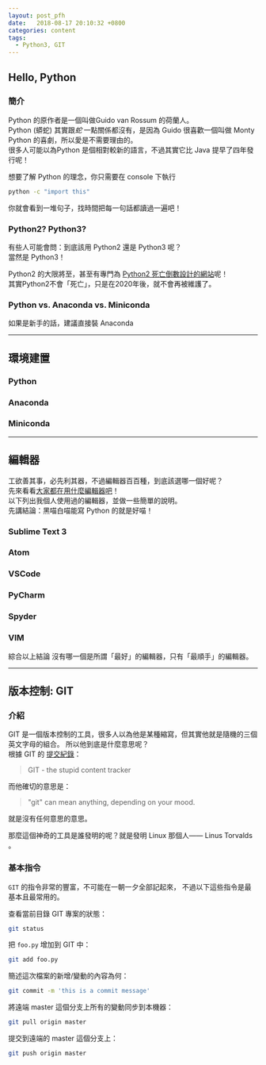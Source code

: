 ```yaml
---
layout: post_pfh
date:   2018-08-17 20:10:32 +0800
categories: content 
tags:
  - Python3, GIT
---
```



## Hello, Python

### 簡介

Python 的原作者是一個叫做Guido van Rossum 的荷蘭人。  
Python (蟒蛇) 其實跟*蛇* 一點關係都沒有，是因為 Guido 很喜歡一個叫做 Monty Python 的喜劇，所以愛是不需要理由的。  
很多人可能以為Python 是個相對較新的語言，不過其實它比 Java 提早了四年發行呢！

想要了解 Python 的理念，你只需要在 console 下執行

```bash
python -c "import this"
```

你就會看到一堆句子，找時間把每一句話都讀過一遍吧！

### Python2? Python3?
有些人可能會問：到底該用 Python2 還是 Python3 呢？  
當然是 Python3！

Python2 的大限將至，甚至有專門為 [Python2 死亡倒數設計的網站](https://pythonclock.org/)呢！  
其實Python2不會「死亡」，只是在2020年後，就不會再被維護了。

### Python vs. Anaconda vs. Miniconda

如果是新手的話，建議直接裝 Anaconda

---

## 環境建置

### Python

### Anaconda

### Miniconda

---

## 編輯器

工欲善其事，必先利其器，不過編輯器百百種，到底該選哪一個好呢？  
先來看看[大家都在用什麼編輯器吧](https://insights.stackoverflow.com/survey/2018#technology-most-popular-development-environments)！  
以下列出我個人使用過的編輯器，並做一些簡單的說明。  
先講結論：黑喵白喵能寫 Python 的就是好喵！

### Sublime Text 3

### Atom

### VSCode

### PyCharm

### Spyder

### VIM


綜合以上結論
沒有哪一個是所謂「最好」的編輯器，只有「最順手」的編輯器。

---


## 版本控制: GIT
### 介紹

GIT 是一個版本控制的工具，很多人以為他是某種縮寫，但其實他就是隨機的三個英文字母的組合。
所以他到底是什麼意思呢？  
根據 GIT 的 [提交紀錄](https://github.com/git/git/blob/e83c5163316f89bfbde7d9ab23ca2e25604af290/README)：
> GIT - the stupid content tracker

而他確切的意思是：
> "git" can mean anything, depending on your mood.

就是沒有任何意思的意思。

那麼這個神奇的工具是誰發明的呢？就是發明 Linux 那個人—— Linus Torvalds 。


### 基本指令

`GIT` 的指令非常的豐富，不可能在一朝一夕全部記起來，
不過以下這些指令是最基本且最常用的。

查看當前目錄 GIT 專案的狀態：

```bash
git status
```

把 `foo.py` 增加到 GIT 中：
```bash
git add foo.py
```

簡述這次檔案的新增/變動的內容為何：
```bash
git commit -m 'this is a commit message'
```

將遠端 master 這個分支上所有的變動同步到本機器：
```bash
git pull origin master
```

提交到遠端的 master 這個分支上：
```bash
git push origin master
```


